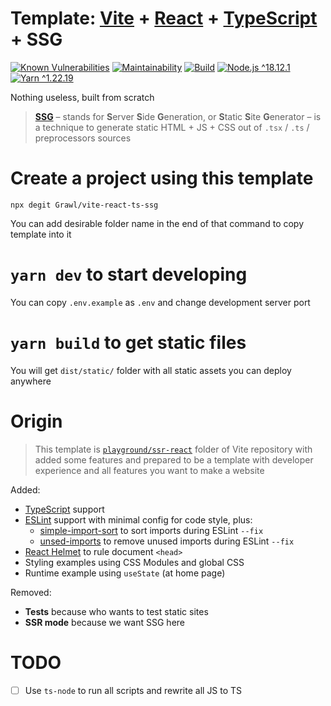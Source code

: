 # Template: [Vite](https://vitejs.dev) + [React](https://reactjs.org) + [TypeScript](https://typescriptlang.org) + SSG

[![Known Vulnerabilities](https://snyk.io/test/github/Grawl/vite-react-ts-ssg/badge.svg?targetFile=package.json)](https://snyk.io/test/github/Grawl/vite-react-ts-ssg?targetFile=package.json)
[![Maintainability](https://api.codeclimate.com/v1/badges/c875bc2c3f824135f2c9/maintainability)](https://codeclimate.com/github/Grawl/vite-react-ts-ssg/maintainability)
[![Build](https://github.com/Grawl/vite-react-ts-ssg/actions/workflows/build.yml/badge.svg)](https://github.com/Grawl/vite-react-ts-ssg/actions/workflows/build.yml)
[![Node.js ^18.12.1](https://img.shields.io/badge/Node.js-^18.12.1-brightgreen.svg)](https://nodejs.org)
[![Yarn ^1.22.19](https://img.shields.io/badge/Yarn-^1.22.19-brightgreen.svg)](https://classic.yarnpkg.com)

Nothing useless, built from scratch

> **[SSG](https://dev.to/anshuman_bhardwaj/what-the-heck-is-ssg-static-site-generation-explained-with-nextjs-5cja)** – stands for **S**erver **S**ide **G**eneration, or **S**tatic **S**ite **G**enerator – is a technique to generate static HTML + JS + CSS out of `.tsx` / `.ts` / preprocessors sources

# Create a project using this template

```
npx degit Grawl/vite-react-ts-ssg
```

You can add desirable folder name in the end of that command to copy template into it

# `yarn dev` to start developing

You can copy `.env.example` as `.env` and change development server port

# `yarn build` to get static files

You will get `dist/static/` folder with all static assets you can deploy anywhere

# Origin

> This template is [`playground/ssr-react`](https://github.com/vitejs/vite/tree/c45c984ce88b9f36a61761b4df849b7e8dd8e3ce/playground/ssr-react) folder of Vite repository with added some features and prepared to be a template with developer experience and all features you want to make a website

Added:

- [TypeScript](https://typescriptlang.org) support
- [ESLint](http://eslint.org) support with minimal config for code style, plus:
  - [simple-import-sort](https://github.com/lydell/eslint-plugin-simple-import-sort) to sort imports during ESLint `--fix`
  - [unsed-imports](https://github.com/sweepline/eslint-plugin-unused-imports) to remove unused imports during ESLint `--fix`
- [React Helmet](https://github.com/nfl/react-helmet) to rule document `<head>`
- Styling examples using CSS Modules and global CSS
- Runtime example using `useState` (at home page)

Removed:

- **Tests** because who wants to test static sites
- **SSR mode** because we want SSG here

# TODO

- [ ] Use `ts-node` to run all scripts and rewrite all JS to TS
